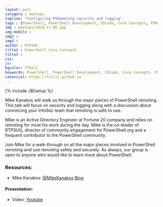 ```yaml
---
layout: post
category : meetups
tagline: "Configuring PSRemoting security and logging"
tags : [PowerShell, PowerShell Development, VSCode, Core Concepts, PSRemoting, Security]
img : meetups/2019-11-06.jpg
img-mobile : 
img2 : 
img3 : 
author : RTPSUG
title2 : PowerShell Core Concepts
title3 : 
css: 
js: 
bgcolor: ff5a71
keywords: PowerShell, PowerShell Development, VSCode, Core Concepts, PSRemoting, Security
canonical: https://fullit.github.io
---
```

{% include JB/setup %}

Mike Kanakos will walk us through the major pieces of PowerShell remoting. This talk will focus on security and logging along with a discussion about convincing your InfoSec team that remoting is safe to use.

<!--more-->

Mike is an Active Directory Engineer at Fortune 20 company and relies on remoting for most his work during the day. Mike is the co-leader of RTPSUG, director of community engagement for PowerShell.org and a frequent contributor to the PowerShell community.

Join Mike for a walk-through on all the major pieces involved in PowerShell remoting and use remoting safely and securely. As always, our group is open to anyone who would like to learn more about PowerShell.

### Resources:

* Mike Kanakos: [@MikeKanakos](https://twitter.com/MikeKanakos) [Blog](https://www.networkadm.in/)

#### Presentation:

* Video: [Youtube](https://youtu.be/rvg8FNFkpco)

